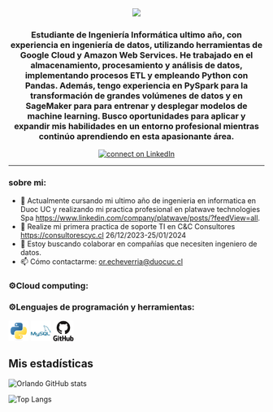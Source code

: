 <div id="header" align="center">
  <img src="https://media.giphy.com/media/bGgsc5mWoryfgKBx1u/giphy.gif" width="200">
  <h3 align="center">Estudiante de Ingeniería Informática ultimo año, con experiencia en ingeniería de datos, utilizando herramientas de Google Cloud y Amazon Web Services. He trabajado en el almacenamiento, procesamiento y análisis de datos, implementando procesos ETL y empleando Python con Pandas. Además, tengo experiencia en PySpark para la transformación de grandes volúmenes de datos y en SageMaker para para entrenar y desplegar modelos de machine learning. Busco oportunidades para aplicar y expandir mis habilidades en un entorno profesional mientras continúo aprendiendo en esta apasionante área.</h3>
</div>
<div id="badges" align="center">
  <div align="center">
    <a href="https://www.linkedin.com/in/orlando-andres-echeverría-hernández-670613274/">
      <img
        src="https://img.shields.io/badge/En linea-%40Orlando Echeverria Hernandez-%230077B5.svg?style=social&logo=linkedin"
        alt="connect on LinkedIn">
    </a>
  </div>
</div>

---
### sobre mi:

- 🥇 Actualmente cursando mi ultimo año de ingenieria en informatica en Duoc UC y realizando mi practica profesional en platwave technologies Spa https://www.linkedin.com/company/platwave/posts/?feedView=all.
- 📅 Realize mi primera practica de soporte TI en C&C Consultores https://consultorescyc.cl 26/12/2023-25/01/2024
- 👯 Estoy buscando colaborar en compañías que necesiten ingeniero de datos.
- 📫 Cómo contactarme: or.echeverria@duocuc.cl
<div align="left">
  <h3>⚙Cloud computing:</h3>
  
  
</div>
  
<div align="left">
  <h3>⚙Lenguajes de programación y herramientas:</h3>
  
  <img src="https://raw.githubusercontent.com/devicons/devicon/1119b9f84c0290e0f0b38982099a2bd027a48bf1/icons/python/python-original.svg" title="Python" alt="GitHub" width="40" height="40" style="display:inline-block" />
  

  
  <img src="https://raw.githubusercontent.com/devicons/devicon/1119b9f84c0290e0f0b38982099a2bd027a48bf1/icons/mysql/mysql-plain-wordmark.svg" title="MySQL" alt="MySQL" width="40" height="40" style="display:inline-block" />
  
 
  
  <img src="https://raw.githubusercontent.com/devicons/devicon/1119b9f84c0290e0f0b38982099a2bd027a48bf1/icons/github/github-original-wordmark.svg" title="GitHub" alt="GitHub" width="40" height="40" style="display:inline-block" />
</div>

## Mis estadísticas
![Orlando GitHub stats](https://github-readme-stats.vercel.app/api?username=Echeverria29&show_icons=true&theme=radical)

![Top Langs](https://github-readme-stats.vercel.app/api/top-langs/?username=Echeverria29&size_weight=0.5&count_weight=0.5)

